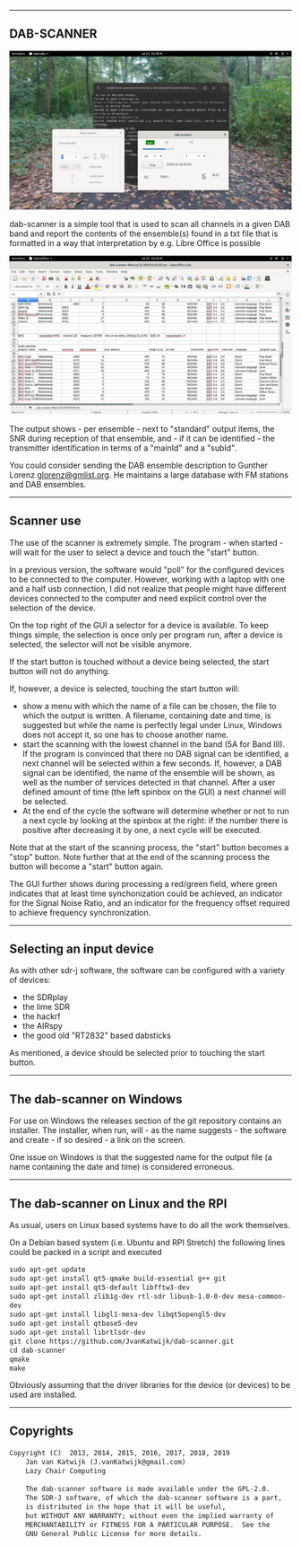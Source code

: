 
----------------------------------------------------------------------
DAB-SCANNER
-----------------------------------------------------------------------

![dab scanner](/dab-scanner.png?raw=true)

dab-scanner is a simple tool that is used to scan all channels in a given
DAB band and report the contents of the ensemble(s) found in a txt file
that is formatted in a way that interpretation by e.g. Libre Office is
possible

![dab scanner output](/dab-scanner-output.png?raw=true)

The output shows - per ensemble - next to "standard" output items, the
SNR during reception of that ensemble, and - if it can be identified -
the transmitter identification in terms of a "mainId" and a "subId".

You could consider sending the DAB ensemble description to Gunther Lorenz glorenz@gmlist.org. He maintains a large database with FM stations and DAB ensembles.



-----------------------------------------------------------------------
Scanner use
-----------------------------------------------------------------------

The use of the scanner is extremely simple. The program - when started -
will wait for the user to select a device and touch the "start" button.

In a previous version, the software would "poll" for the configured
devices to be connected to the computer. However, working with a laptop with one and a half usb connection, I did not realize that people might have
different devices connected to the computer and need explicit control
over the selection of the device.

On the top right of the GUI a selector for a device is available.
To keep things simple, the selection is once only per program run,
after a device is selected, the selector will not be visible anymore.

If the start button is touched without a device being selected, the
start button will not do anything.

If, however, a device is selected, touching the start button will:

* show a menu with which the name of a file can be chosen, the file to which
the output is written. A filename, containing date and time, is suggested but while
the name is perfectly legal under Linux, Windows does not accept it, so one has to choose another name.
* start the scanning with the lowest channel in the band (5A for Band III).
If the program is convinced that there no DAB signal can be identified, a next channel will be selected within a few seconds. If, however, a DAB signal can be identified, the name
of the ensemble will be shown, as well as the number of services detected in
that channel. After a user defined amount of time (the left spinbox on the GUI)
a next channel will be selected.
* At the end of the cycle the software will determine whether or not to run a
next cycle by looking at the spinbox at the right: if the number there is
positive after decreasing it by one, a next cycle will be executed.

Note that at the start of the scanning process, the "start" button becomes a
"stop" button. Note further that at the end of the scanning process the
button will become a "start" button again.

The GUI further shows during processing a red/green field, where green indicates that at least time synchonization could be achieved, an indicator for the 
Signal Noise Ratio, and an indicator for the frequency offset required to achieve frequency synchronization.

---------------------------------------------------------------------------
Selecting an input device
---------------------------------------------------------------------------

As with other sdr-j software, the software can be configured with a
variety of devices:
 
* the SDRplay
* the lime SDR
* the hackrf
* the AIRspy
* the good old "RT2832" based dabsticks

As mentioned, a device should be selected prior to touching the start button.

----------------------------------------------------------------------------
The dab-scanner on Windows
----------------------------------------------------------------------------

For use on Windows the releases section of the git repository contains
an installer. The installer, when run, will - as the name suggests -
the software and create - if so desired - a link on the screen.

One issue on Windows is that the suggested name for the output file (a name containing the date and time)
is considered erroneous. 

----------------------------------------------------------------------------
The dab-scanner on Linux and the RPI
----------------------------------------------------------------------------

As usual, users on Linux based systems have to do all the work themselves.

On a Debian based system (i.e. Ubuntu and RPI Stretch) the following
lines could be packed in a script and executed

	sudo apt-get update
	sudo apt-get install qt5-qmake build-essential g++ git 
	sudo apt-get install qt5-default libfftw3-dev 
	sudo apt-get install zlib1g-dev rtl-sdr libusb-1.0-0-dev mesa-common-dev
	sudo apt-get install libgl1-mesa-dev libqt5opengl5-dev 
	sudo apt-get install qtbase5-dev
	sudo apt-get install librtlsdr-dev 
	git clone https://github.com/JvanKatwijk/dab-scanner.git
	cd dab-scanner
	qmake
	make

Obviously assuming that the driver libraries for the device (or devices) to
be used are installed.

-----------------------------------------------------------------------------------------------------------------------
Copyrights
-----------------------------------------------------------------------------------------------------------------------

  	Copyright (C)  2013, 2014, 2015, 2016, 2017, 2018, 2019
        Jan van Katwijk (J.vanKatwijk@gmail.com)
        Lazy Chair Computing

        The dab-scanner software is made available under the GPL-2.0.
        The SDR-J software, of which the dab-scanner software is a part,
        is distributed in the hope that it will be useful,
        but WITHOUT ANY WARRANTY; without even the implied warranty of
        MERCHANTABILITY or FITNESS FOR A PARTICULAR PURPOSE.  See the
        GNU General Public License for more details.




